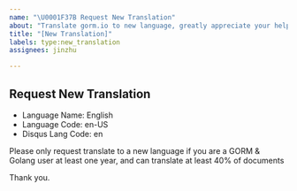 ```yaml
---
name: "\U0001F37B Request New Translation"
about: "Translate gorm.io to new language, greatly appreciate your help \U0001F680"
title: "[New Translation]"
labels: type:new_translation
assignees: jinzhu

---
```


## Request New Translation

* Language Name: English
* Language Code: en-US
* Disqus Lang Code: en

Please only request translate to a new language if you are a GORM & Golang user at least one year, and can translate at least 40% of documents

Thank you.
